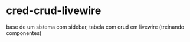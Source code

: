 # cred-crud-livewire
base de um sistema com sidebar, tabela com crud em livewire (treinando componentes)
